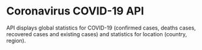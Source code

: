 # Coronavirus COVID-19 API

API displays global statistics for COVID-19 (confirmed cases, deaths cases, recovered cases and existing cases) and statistics for location (country, region).